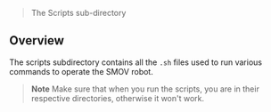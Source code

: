 > The Scripts sub-directory

## Overview

The scripts subdirectory contains all the `.sh` files used to run various commands to operate the SMOV robot.

> **Note** Make sure that when you run the scripts, you are in their respective directories, otherwise it won't work.
